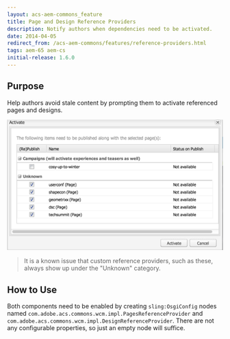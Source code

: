 ```yaml
---
layout: acs-aem-commons_feature
title: Page and Design Reference Providers
description: Notify authors when dependencies need to be activated.
date: 2014-04-05
redirect_from: /acs-aem-commons/features/reference-providers.html
tags: aem-65 aem-cs
initial-release: 1.6.0
---
```


## Purpose

Help authors avoid stale content by prompting them to activate referenced pages and designs.

![image](images/example.png)

> It is a known issue that custom reference providers, such as these, always show up under the "Unknown" category.

## How to Use

Both components need to be enabled by creating `sling:OsgiConfig` nodes named `com.adobe.acs.commons.wcm.impl.PagesReferenceProvider` and `com.adobe.acs.commons.wcm.impl.DesignReferenceProvider`. There are not any configurable properties, so just an empty node will suffice.
